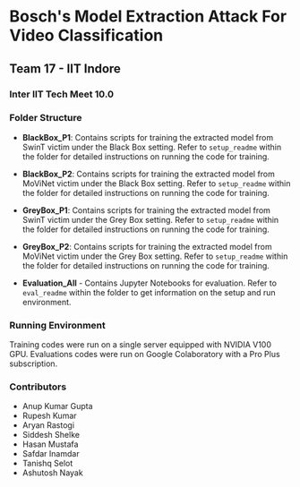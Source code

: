 # Bosch's Model Extraction Attack For Video Classification
## Team 17 - IIT Indore
### **Inter IIT Tech Meet 10.0**

### Folder Structure
- **BlackBox_P1**: Contains scripts for training the extracted model from SwinT victim under the Black Box setting. Refer to `setup_readme` within the folder for detailed instructions on running the code for training.

- **BlackBox_P2**: Contains scripts for training the extracted model from MoViNet victim under the Black Box setting. Refer to `setup_readme` within the folder for detailed instructions on running the code for training.

- **GreyBox_P1**: Contains scripts for training the extracted model from SwinT victim under the Grey Box setting. Refer to `setup_readme` within the folder for detailed instructions on running the code for training.
- **GreyBox_P2**: Contains scripts for training the extracted model from  MoViNet victim under the Grey Box setting. Refer to `setup_readme` within the folder for detailed instructions on running the code for training.

- **Evaluation_All** - Contains Jupyter Notebooks for evaluation. Refer to `eval_readme` within the folder to get information on the setup and run environment.

### Running Environment
Training codes were run on a single server equipped with NVIDIA V100 GPU. Evaluations codes were run on Google Colaboratory with a Pro Plus subscription.

### Contributors
- Anup Kumar Gupta
- Rupesh Kumar
- Aryan Rastogi
- Siddesh Shelke
- Hasan Mustafa
- Safdar Inamdar
- Tanishq Selot
- Ashutosh Nayak
